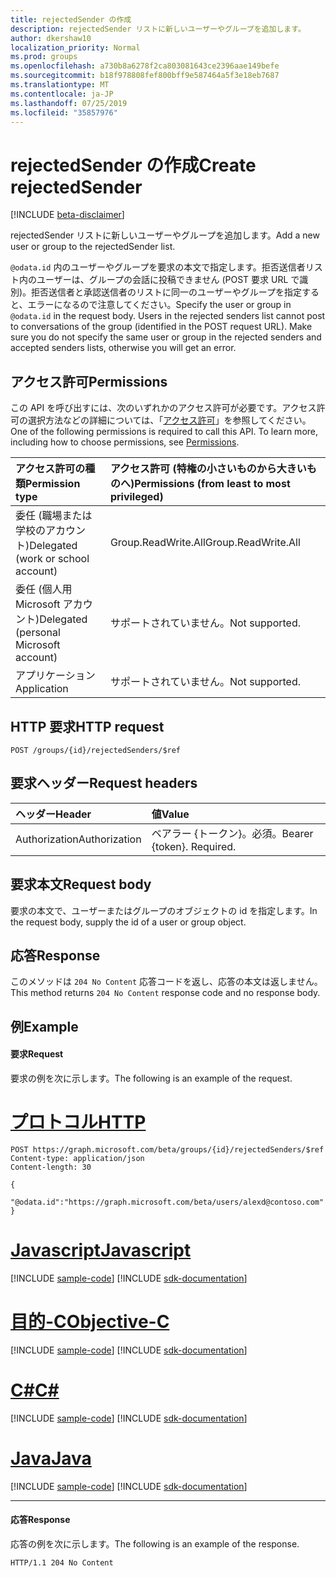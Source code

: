 ```yaml
---
title: rejectedSender の作成
description: rejectedSender リストに新しいユーザーやグループを追加します。
author: dkershaw10
localization_priority: Normal
ms.prod: groups
ms.openlocfilehash: a730b8a6278f2ca803081643ce2396aae149befe
ms.sourcegitcommit: b18f978808fef800bff9e587464a5f3e18eb7687
ms.translationtype: MT
ms.contentlocale: ja-JP
ms.lasthandoff: 07/25/2019
ms.locfileid: "35857976"
---
```

# <a name="create-rejectedsender"></a><span data-ttu-id="2a8f0-103">rejectedSender の作成</span><span class="sxs-lookup"><span data-stu-id="2a8f0-103">Create rejectedSender</span></span>

[!INCLUDE [beta-disclaimer](../../includes/beta-disclaimer.md)]

<span data-ttu-id="2a8f0-104">rejectedSender リストに新しいユーザーやグループを追加します。</span><span class="sxs-lookup"><span data-stu-id="2a8f0-104">Add a new user or group to the rejectedSender list.</span></span>

<span data-ttu-id="2a8f0-p101">`@odata.id` 内のユーザーやグループを要求の本文で指定します。拒否送信者リスト内のユーザーは、グループの会話に投稿できません (POST 要求 URL で識別)。拒否送信者と承認送信者のリストに同一のユーザーやグループを指定すると、エラーになるので注意してください。</span><span class="sxs-lookup"><span data-stu-id="2a8f0-p101">Specify the user or group in `@odata.id` in the request body. Users in the rejected senders list cannot post to conversations of the group (identified in the POST request URL). Make sure you do not specify the same user or group in the rejected senders and accepted senders lists, otherwise you will get an error.</span></span>

## <a name="permissions"></a><span data-ttu-id="2a8f0-108">アクセス許可</span><span class="sxs-lookup"><span data-stu-id="2a8f0-108">Permissions</span></span>
<span data-ttu-id="2a8f0-p102">この API を呼び出すには、次のいずれかのアクセス許可が必要です。アクセス許可の選択方法などの詳細については、「[アクセス許可](/graph/permissions-reference)」を参照してください。</span><span class="sxs-lookup"><span data-stu-id="2a8f0-p102">One of the following permissions is required to call this API. To learn more, including how to choose permissions, see [Permissions](/graph/permissions-reference).</span></span>

|<span data-ttu-id="2a8f0-111">アクセス許可の種類</span><span class="sxs-lookup"><span data-stu-id="2a8f0-111">Permission type</span></span>      | <span data-ttu-id="2a8f0-112">アクセス許可 (特権の小さいものから大きいものへ)</span><span class="sxs-lookup"><span data-stu-id="2a8f0-112">Permissions (from least to most privileged)</span></span>              |
|:--------------------|:---------------------------------------------------------|
|<span data-ttu-id="2a8f0-113">委任 (職場または学校のアカウント)</span><span class="sxs-lookup"><span data-stu-id="2a8f0-113">Delegated (work or school account)</span></span> | <span data-ttu-id="2a8f0-114">Group.ReadWrite.All</span><span class="sxs-lookup"><span data-stu-id="2a8f0-114">Group.ReadWrite.All</span></span>    |
|<span data-ttu-id="2a8f0-115">委任 (個人用 Microsoft アカウント)</span><span class="sxs-lookup"><span data-stu-id="2a8f0-115">Delegated (personal Microsoft account)</span></span> | <span data-ttu-id="2a8f0-116">サポートされていません。</span><span class="sxs-lookup"><span data-stu-id="2a8f0-116">Not supported.</span></span>    |
|<span data-ttu-id="2a8f0-117">アプリケーション</span><span class="sxs-lookup"><span data-stu-id="2a8f0-117">Application</span></span> | <span data-ttu-id="2a8f0-118">サポートされていません。</span><span class="sxs-lookup"><span data-stu-id="2a8f0-118">Not supported.</span></span> |

## <a name="http-request"></a><span data-ttu-id="2a8f0-119">HTTP 要求</span><span class="sxs-lookup"><span data-stu-id="2a8f0-119">HTTP request</span></span>
<!-- { "blockType": "ignored" } -->
```http
POST /groups/{id}/rejectedSenders/$ref
```

## <a name="request-headers"></a><span data-ttu-id="2a8f0-120">要求ヘッダー</span><span class="sxs-lookup"><span data-stu-id="2a8f0-120">Request headers</span></span>
| <span data-ttu-id="2a8f0-121">ヘッダー</span><span class="sxs-lookup"><span data-stu-id="2a8f0-121">Header</span></span>       | <span data-ttu-id="2a8f0-122">値</span><span class="sxs-lookup"><span data-stu-id="2a8f0-122">Value</span></span> |
|:---------------|:--------|
| <span data-ttu-id="2a8f0-123">Authorization</span><span class="sxs-lookup"><span data-stu-id="2a8f0-123">Authorization</span></span>  | <span data-ttu-id="2a8f0-p103">ベアラー {トークン}。必須。</span><span class="sxs-lookup"><span data-stu-id="2a8f0-p103">Bearer {token}. Required.</span></span>  |

## <a name="request-body"></a><span data-ttu-id="2a8f0-126">要求本文</span><span class="sxs-lookup"><span data-stu-id="2a8f0-126">Request body</span></span>
<span data-ttu-id="2a8f0-127">要求の本文で、ユーザーまたはグループのオブジェクトの id を指定します。</span><span class="sxs-lookup"><span data-stu-id="2a8f0-127">In the request body, supply the id of a user or group object.</span></span>

## <a name="response"></a><span data-ttu-id="2a8f0-128">応答</span><span class="sxs-lookup"><span data-stu-id="2a8f0-128">Response</span></span>
<span data-ttu-id="2a8f0-129">このメソッドは `204 No Content` 応答コードを返し、応答の本文は返しません。</span><span class="sxs-lookup"><span data-stu-id="2a8f0-129">This method returns `204 No Content` response code and no response body.</span></span>

## <a name="example"></a><span data-ttu-id="2a8f0-130">例</span><span class="sxs-lookup"><span data-stu-id="2a8f0-130">Example</span></span>
#### <a name="request"></a><span data-ttu-id="2a8f0-131">要求</span><span class="sxs-lookup"><span data-stu-id="2a8f0-131">Request</span></span>
<span data-ttu-id="2a8f0-132">要求の例を次に示します。</span><span class="sxs-lookup"><span data-stu-id="2a8f0-132">The following is an example of the request.</span></span>

# <a name="httptabhttp"></a>[<span data-ttu-id="2a8f0-133">プロトコル</span><span class="sxs-lookup"><span data-stu-id="2a8f0-133">HTTP</span></span>](#tab/http)
<!-- {
  "blockType": "request",
  "name": "create_rejectedsender"
}-->
```http
POST https://graph.microsoft.com/beta/groups/{id}/rejectedSenders/$ref
Content-type: application/json
Content-length: 30

{
  "@odata.id":"https://graph.microsoft.com/beta/users/alexd@contoso.com"
}
```
# <a name="javascripttabjavascript"></a>[<span data-ttu-id="2a8f0-134">Javascript</span><span class="sxs-lookup"><span data-stu-id="2a8f0-134">Javascript</span></span>](#tab/javascript)
[!INCLUDE [sample-code](../includes/snippets/javascript/create-rejectedsender-javascript-snippets.md)]
[!INCLUDE [sdk-documentation](../includes/snippets/snippets-sdk-documentation-link.md)]

# <a name="objective-ctabobjc"></a>[<span data-ttu-id="2a8f0-135">目的-C</span><span class="sxs-lookup"><span data-stu-id="2a8f0-135">Objective-C</span></span>](#tab/objc)
[!INCLUDE [sample-code](../includes/snippets/objc/create-rejectedsender-objc-snippets.md)]
[!INCLUDE [sdk-documentation](../includes/snippets/snippets-sdk-documentation-link.md)]

# <a name="ctabcsharp"></a>[<span data-ttu-id="2a8f0-136">C#</span><span class="sxs-lookup"><span data-stu-id="2a8f0-136">C#</span></span>](#tab/csharp)
[!INCLUDE [sample-code](../includes/snippets/csharp/create-rejectedsender-csharp-snippets.md)]
[!INCLUDE [sdk-documentation](../includes/snippets/snippets-sdk-documentation-link.md)]

# <a name="javatabjava"></a>[<span data-ttu-id="2a8f0-137">Java</span><span class="sxs-lookup"><span data-stu-id="2a8f0-137">Java</span></span>](#tab/java)
[!INCLUDE [sample-code](../includes/snippets/java/create-rejectedsender-java-snippets.md)]
[!INCLUDE [sdk-documentation](../includes/snippets/snippets-sdk-documentation-link.md)]

---


#### <a name="response"></a><span data-ttu-id="2a8f0-138">応答</span><span class="sxs-lookup"><span data-stu-id="2a8f0-138">Response</span></span>
<span data-ttu-id="2a8f0-139">応答の例を次に示します。</span><span class="sxs-lookup"><span data-stu-id="2a8f0-139">The following is an example of the response.</span></span>
<!-- {
  "blockType": "response",
  "truncated": true
} -->
```http
HTTP/1.1 204 No Content
```

<!-- uuid: 8fcb5dbc-d5aa-4681-8e31-b001d5168d79
2015-10-25 14:57:30 UTC -->
<!--
{
  "type": "#page.annotation",
  "description": "Create rejectedSender",
  "keywords": "",
  "section": "documentation",
  "tocPath": "",
  "suppressions": [
  ]
}
-->
